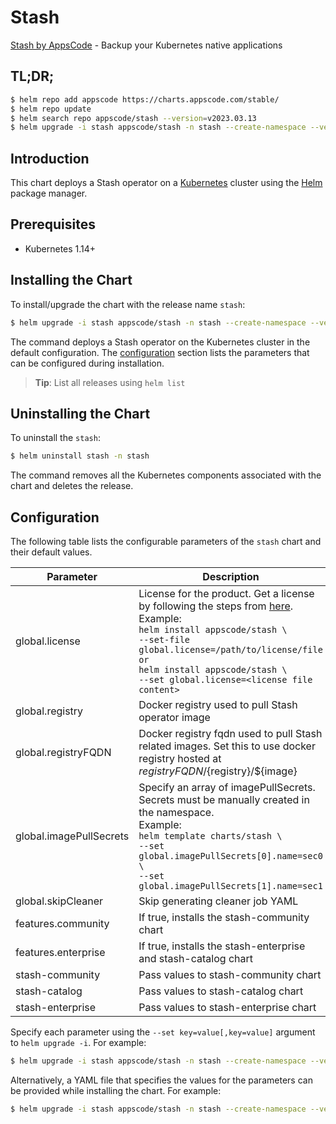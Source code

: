# Stash

[Stash by AppsCode](https://github.com/stashed/stash) - Backup your Kubernetes native applications

## TL;DR;

```bash
$ helm repo add appscode https://charts.appscode.com/stable/
$ helm repo update
$ helm search repo appscode/stash --version=v2023.03.13
$ helm upgrade -i stash appscode/stash -n stash --create-namespace --version=v2023.03.13
```

## Introduction

This chart deploys a Stash operator on a [Kubernetes](http://kubernetes.io) cluster using the [Helm](https://helm.sh) package manager.

## Prerequisites

- Kubernetes 1.14+

## Installing the Chart

To install/upgrade the chart with the release name `stash`:

```bash
$ helm upgrade -i stash appscode/stash -n stash --create-namespace --version=v2023.03.13
```

The command deploys a Stash operator on the Kubernetes cluster in the default configuration. The [configuration](#configuration) section lists the parameters that can be configured during installation.

> **Tip**: List all releases using `helm list`

## Uninstalling the Chart

To uninstall the `stash`:

```bash
$ helm uninstall stash -n stash
```

The command removes all the Kubernetes components associated with the chart and deletes the release.

## Configuration

The following table lists the configurable parameters of the `stash` chart and their default values.

|        Parameter        |                                                                                                                                                                            Description                                                                                                                                                                             |      Default       |
|-------------------------|--------------------------------------------------------------------------------------------------------------------------------------------------------------------------------------------------------------------------------------------------------------------------------------------------------------------------------------------------------------------|--------------------|
| global.license          | License for the product. Get a license by following the steps from [here](https://stash.run/docs/latest/setup/install/enterprise#get-a-trial-license). <br> Example: <br> `helm install appscode/stash \` <br> `--set-file global.license=/path/to/license/file` <br> `or` <br> `helm install appscode/stash \` <br> `--set global.license=<license file content>` | <code>""</code>    |
| global.registry         | Docker registry used to pull Stash operator image                                                                                                                                                                                                                                                                                                                  | <code>""</code>    |
| global.registryFQDN     | Docker registry fqdn used to pull Stash related images. Set this to use docker registry hosted at ${registryFQDN}/${registry}/${image}                                                                                                                                                                                                                             | <code>""</code>    |
| global.imagePullSecrets | Specify an array of imagePullSecrets. Secrets must be manually created in the namespace. <br> Example: <br> `helm template charts/stash \` <br> `--set global.imagePullSecrets[0].name=sec0 \` <br> `--set global.imagePullSecrets[1].name=sec1`                                                                                                                   | <code>[]</code>    |
| global.skipCleaner      | Skip generating cleaner job YAML                                                                                                                                                                                                                                                                                                                                   | <code>false</code> |
| features.community      | If true, installs the stash-community chart                                                                                                                                                                                                                                                                                                                        | <code>false</code> |
| features.enterprise     | If true, installs the stash-enterprise and stash-catalog chart                                                                                                                                                                                                                                                                                                     | <code>false</code> |
| stash-community         | Pass values to stash-community chart                                                                                                                                                                                                                                                                                                                               | <code>{}</code>    |
| stash-catalog           | Pass values to stash-catalog chart                                                                                                                                                                                                                                                                                                                                 | <code>{}</code>    |
| stash-enterprise        | Pass values to stash-enterprise chart                                                                                                                                                                                                                                                                                                                              | <code>{}</code>    |


Specify each parameter using the `--set key=value[,key=value]` argument to `helm upgrade -i`. For example:

```bash
$ helm upgrade -i stash appscode/stash -n stash --create-namespace --version=v2023.03.13 --set global.registry=stashed
```

Alternatively, a YAML file that specifies the values for the parameters can be provided while
installing the chart. For example:

```bash
$ helm upgrade -i stash appscode/stash -n stash --create-namespace --version=v2023.03.13 --values values.yaml
```
